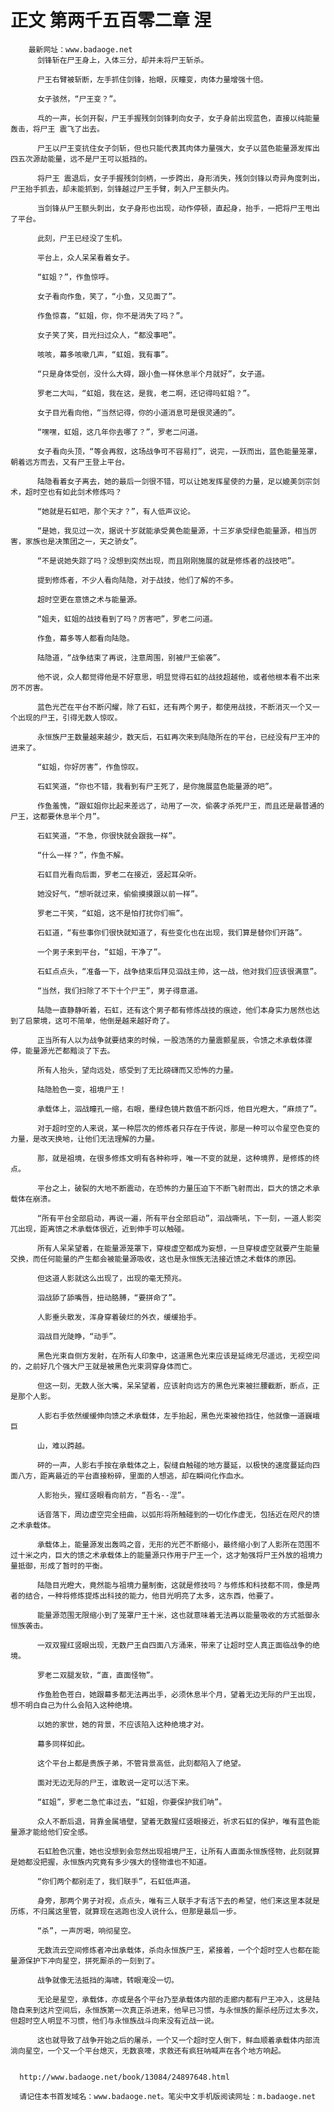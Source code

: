 # 正文 第两千五百零二章 涅
        最新网址：www.badaoge.net
          剑锋斩在尸王身上，入体三分，却并未将尸王斩杀。
      
          尸王右臂被斩断，左手抓住剑锋，抬眼，灰瞳变，肉体力量增强十倍。
      
          女子骇然，“尸王变？”。
      
          乓的一声，长剑开裂，尸王手握残剑剑锋刺向女子，女子身前出现蓝色，直接以纯能量轰击，将尸王 震飞了出去。
      
          尸王以尸王变抗住女子剑斩，但也只能代表其肉体力量强大，女子以蓝色能量源发挥出四五次源劫能量，远不是尸王可以抵挡的。
      
          将尸王 震退后，女子手握残剑剑柄，一步跨出，身形消失，残剑剑锋以奇异角度刺出，尸王抬手抓去，却未能抓到，剑锋越过尸王手臂，刺入尸王额头内。
      
          当剑锋从尸王额头刺出，女子身形也出现，动作停顿，直起身，抬手，一把将尸王甩出了平台。
      
          此刻，尸王已经没了生机。
      
          平台上，众人呆呆看着女子。
      
          “虹姐？”，作鱼惊呼。
      
          女子看向作鱼，笑了，“小鱼，又见面了”。
      
          作鱼惊喜，“虹姐，你，你不是消失了吗？”。
      
          女子笑了笑，目光扫过众人，“都没事吧”。
      
          咳咳，幕多咳嗽几声，“虹姐，我有事”。
      
          “只是身体受创，没什么大碍，跟小鱼一样休息半个月就好”，女子道。
      
          罗老二大叫，“虹姐，我在这，是我，老二啊，还记得吗虹姐？”。
      
          女子目光看向他，“当然记得，你的小道消息可是很灵通的”。
      
          “嘿嘿，虹姐，这几年你去哪了？”，罗老二问道。
      
          女子看向头顶，“等会再叙，这场战争可不容易打”，说完，一跃而出，蓝色能量笼罩，朝着远方而去，又有尸王登上平台。
      
          陆隐看着女子离去，她的最后一剑很不错，可以让她发挥星使的力量，足以媲美剑宗剑术，超时空也有如此剑术修炼吗？
      
          “她就是石虹吧，那个天才？”，有人低声议论。
      
          “是她，我见过一次，据说十岁就能承受黄色能量源，十三岁承受绿色能量源，相当厉害，家族也是决策团之一，天之骄女”。
      
          “不是说她失踪了吗？没想到突然出现，而且刚刚施展的就是修炼者的战技吧”。
      
          提到修炼者，不少人看向陆隐，对于战技，他们了解的不多。
      
          超时空更在意馈之术与能量源。
      
          “姐夫，虹姐的战技看到了吗？厉害吧”，罗老二问道。
      
          作鱼，幕多等人都看向陆隐。
      
          陆隐道，“战争结束了再说，注意周围，别被尸王偷袭”。
      
          他不说，众人都觉得他是不好意思，明显觉得石虹的战技超越他，或者他根本看不出来厉不厉害。
      
          蓝色光芒在平台不断闪耀，除了石虹，还有两个男子，都使用战技，不断消灭一个又一个出现的尸王，引得无数人惊叹。
      
          永恒族尸王数量越来越少，数天后，石虹再次来到陆隐所在的平台，已经没有尸王冲的进来了。
      
          “虹姐，你好厉害”，作鱼惊叹。
      
          石虹笑道，“你也不错，我看到有尸王死了，是你施展蓝色能量源的吧”。
      
          作鱼羞愧，“跟虹姐你比起来差远了，动用了一次，偷袭才杀死尸王，而且还是最普通的尸王，这都要休息半个月”。
      
          石虹笑道，“不急，你很快就会跟我一样”。
      
          “什么一样？”，作鱼不解。
      
          石虹目光看向后面，罗老二在接近，竖起耳朵听。
      
          她没好气，“想听就过来，偷偷摸摸跟以前一样”。
      
          罗老二干笑，“虹姐，这不是怕打扰你们嘛”。
      
          石虹道，“有些事你们很快就知道了，有些变化也在出现，我们算是替你们开路”。
      
          一个男子来到平台，“虹姐，干净了”。
      
          石虹点点头，“准备一下，战争结束后拜见泅战主帅，这一战，他对我们应该很满意”。
      
          “当然，我们扫除了不下十个尸王”，男子得意道。
      
          陆隐一直静静听着，石虹，还有这个男子都有修炼战技的痕迹，他们本身实力居然也达到了启蒙境，这可不简单，他倒是越来越好奇了。
      
          正当所有人以为战争就要结束的时候，一股浩荡的力量震颤星辰，令馈之术承载体骤停，能量源光芒都黯淡了下去。
      
          所有人抬头，望向远处，感受到了无比磅礴而又恐怖的力量。
      
          陆隐脸色一变，祖境尸王！
      
          承载体上，泅战瞳孔一缩，右眼，墨绿色镜片数值不断闪烁，他目光瞪大，“麻烦了”。
      
          对于超时空的人来说，某一种层次的修炼者只存在于传说，那是一种可以令星空色变的力量，是改天换地，让他们无法理解的力量。
      
          那，就是祖境，在很多修炼文明有各种称呼，唯一不变的就是，这种境界，是修炼的终点。
      
          平台之上，破裂的大地不断震动，在恐怖的力量压迫下不断飞射而出，巨大的馈之术承载体在崩溃。
      
          “所有平台全部启动，再说一遍，所有平台全部启动”，泅战嘶吼，下一刻，一道人影突兀出现，距离馈之术承载体很近，近到伸手可以触碰。
      
          所有人呆呆望着，在能量源笼罩下，穿梭虚空都成为妄想，一旦穿梭虚空就要产生能量交换，而任何能量的产生都会被能量源吸收，这也是永恒族无法接近馈之术载体的原因。
      
          但这道人影就这么出现了，出现的毫无预兆。
      
          泅战舔了舔嘴唇，扭动胳膊，“要拼命了”。
      
          人影垂头散发，浑身穿着破烂的外衣，缓缓抬手。
      
          泅战目光陡睁，“动手”。
      
          黑色光束自侧方发射，在所有人印象中，这道黑色光束应该是延绵无尽遥远，无视空间的，之前好几个强大尸王就是被黑色光束洞穿身体而亡。
      
          但这一刻，无数人张大嘴，呆呆望着，应该射向远方的黑色光束被拦腰截断，断点，正是那个人影。
      
          人影右手依然缓缓伸向馈之术承载体，左手抬起，黑色光束被他挡住，他就像一道巍峨巨
      
          山，难以跨越。
      
          砰的一声，人影右手按在承载体之上，裂缝自触碰的地方蔓延，以极快的速度蔓延向四面八方，距离最近的平台直接粉碎，里面的人想逃，却在瞬间化作血水。
      
          人影抬头，猩红竖眼看向前方，“吾名--涅”。
      
          话音落下，周边虚空完全扭曲，以弧形将所触碰到的一切化作虚无，包括近在咫尺的馈之术承载体。
      
          承载体上，能量源发出轰鸣之音，无形的光芒不断缩小，最终缩小到了人影所在范围不过十米之内，巨大的馈之术承载体上的能量源只作用于尸王一个，这才勉强将尸王外放的祖境力量抵御，形成了暂时的平衡。
      
          陆隐目光瞪大，竟然能与祖境力量制衡，这就是修技吗？与修炼和科技都不同，像是两者的结合，一种将修炼提炼出科技的能力，他目光明亮了太多，这东西，他要了。
      
          能量源范围无限缩小到了笼罩尸王十米，这也就意味着无法再以能量吸收的方式抵御永恒族袭击。
      
          一双双猩红竖眼出现，无数尸王自四面八方涌来，带来了让超时空人真正面临战争的绝境。
      
          罗老二双腿发软，“直，直面怪物”。
      
          作鱼脸色苍白，她跟幕多都无法再出手，必须休息半个月，望着无边无际的尸王出现，想不明白自己为什么会陷入这种绝境。
      
          以她的家世，她的背景，不应该陷入这种绝境才对。
      
          幕多同样如此。
      
          这个平台上都是贵族子弟，不管背景高低，此刻都陷入了绝望。
      
          面对无边无际的尸王，谁敢说一定可以活下来。
      
          “虹姐”，罗老二急忙串过去，“虹姐，你要保护我们呐”。
      
          众人不断后退，背靠金属墙壁，望着无数猩红竖眼接近，祈求石虹的保护，唯有蓝色能量源才能给他们安全感。
      
          石虹脸色沉重，她也没想到会忽然出现祖境尸王，让所有人直面永恒族怪物，此刻就算是她都没把握，永恒族内究竟有多少强大的怪物谁也不知道。
      
          “你们两个都别走了，我们联手”，石虹低声道。
      
          身旁，那两个男子对视，点点头，唯有三人联手才有活下去的希望，他们来这里本就是历练，不归属这里管，就算现在逃跑也没人说什么，但那是最后一步。
      
          “杀”，一声厉喝，响彻星空。
      
          无数流云空间修炼者冲出承载体，杀向永恒族尸王，紧接着，一个个超时空人也都在能量源保护下冲向星空，拼死厮杀的一刻到了。
      
          战争就像无法抵挡的海啸，转眼淹没一切。
      
          无论是星空，承载体，亦或是各个平台乃至承载体内部的走廊内都有尸王冲入，这是陆隐自来到这片空间后，永恒族第一次真正杀进来，他早已习惯，与永恒族的厮杀经历过太多次，但超时空人明显不习惯，他们与永恒族战斗向来没有近战一说。
      
          这也就导致了战争开始之后的屠杀，一个又一个超时空人倒下，鲜血顺着承载体内部流淌向星空，一个又一个平台熄灭，无数哀嚎，求救还有疯狂呐喊声在各个地方响起。
      
      
      http://www.badaoge.net/book/13084/24897648.html
      
      请记住本书首发域名：www.badaoge.net。笔尖中文手机版阅读网址：m.badaoge.net
